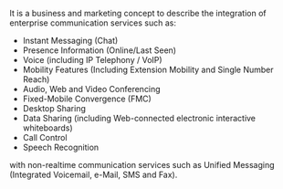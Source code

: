 It is a business and marketing concept to describe the integration of enterprise communication services such as:
- Instant Messaging (Chat)
- Presence Information (Online/Last Seen)
- Voice (including IP Telephony / VoIP)
- Mobility Features (Including Extension Mobility and Single Number Reach)
- Audio, Web and Video Conferencing
- Fixed-Mobile Convergence (FMC)
- Desktop Sharing
- Data Sharing (including Web-connected electronic interactive whiteboards)
- Call Control
- Speech Recognition

with non-realtime communication services such as Unified Messaging (Integrated Voicemail, e-Mail, SMS and Fax).